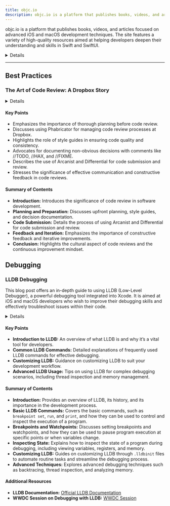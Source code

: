 ```yaml
---
title: objc.io
description: objc.io is a platform that publishes books, videos, and articles focused on advanced iOS and macOS development techniques. The site features a variety of high-quality resources aimed at helping developers deepen their understanding and skills in Swift and SwiftUI.
---
```


objc.io is a platform that publishes books, videos, and articles focused on advanced iOS and macOS development techniques. The site features a variety of high-quality resources aimed at helping developers deepen their understanding and skills in Swift and SwiftUI.

<details>
**URL:** https://www.objc.io/

**Authors:** `objc.io Team`

**Complexity Levels:**
   - **Beginner:** 20%
   - **Intermediate:** 40%
   - **Advanced:** 40%

**Frequency of Posting:** Weekly

**Types of Content:**
   - **Tutorials:** 40% (Step-by-step guides and practical examples)
   - **Articles:** 30% (In-depth articles and best practices)
   - **Books:** 20% (Comprehensive guides and references)
   - **Videos:** 10% (High-quality video tutorials and discussions)

**Additional Features:**
   - **Newsletter:** Available for regular updates and news.
   - **Books and Bundles:** In-depth guides on iOS and macOS development.
   - **Workshops:** Hands-on workshops for immersive learning experiences.
</details>

<LinkCard title="Visit objc.io" href="https://www.objc.io/" />

---

## Best Practices

### The Art of Code Review: A Dropbox Story

<details>

**URL:** https://www.objc.io/issues/22-scale/dropbox/

**Published:** March 2015  

**Author:** [Ashley Nelson-Hornstein](https://twitter.com/ashleynh)

**Tags:**  
`code review`, `iOS development`, `engineering culture`, `Phabricator`

</details>

#### Key Points
- Emphasizes the importance of thorough planning before code review.
- Discusses using Phabricator for managing code review processes at Dropbox.
- Highlights the role of style guides in ensuring code quality and consistency.
- Advocates for documenting non-obvious decisions with comments like //TODO, //HAX, and //FIXME.
- Describes the use of Arcanist and Differential for code submission and review.
- Stresses the significance of effective communication and constructive feedback in code reviews.

#### Summary of Contents
- **Introduction:** Introduces the significance of code review in software development.
- **Planning and Preparation:** Discusses upfront planning, style guides, and decision documentation.
- **Code Submission:** Details the process of using Arcanist and Differential for code submission and review.
- **Feedback and Iteration:** Emphasizes the importance of constructive feedback and iterative improvements.
- **Conclusion:** Highlights the cultural aspect of code reviews and the continuous improvement mindset.

<LinkCard title="Read Full Article" href="https://www.objc.io/issues/22-scale/dropbox/" />


## Debugging

### LLDB Debugging
This blog post offers an in-depth guide to using LLDB (Low-Level Debugger), a powerful debugging tool integrated into Xcode. It is aimed at iOS and macOS developers who wish to improve their debugging skills and effectively troubleshoot issues within their code.

<details>
**URL:** https://www.objc.io/issues/19-debugging/lldb-debugging/

**Published:** August 2015  
**Authors:** `Ole Begemann`

**Tags:**  
`LLDB`, `Debugging`, `Xcode`, `iOS`, `macOS`, `Objective-C`
</details>

#### Key Points
- **Introduction to LLDB:** An overview of what LLDB is and why it’s a vital tool for developers.
- **Common LLDB Commands:** Detailed explanations of frequently used LLDB commands for effective debugging.
- **Customizing LLDB:** Guidance on customizing LLDB to suit your development workflow.
- **Advanced LLDB Usage:** Tips on using LLDB for complex debugging scenarios, including thread inspection and memory management.

#### Summary of Contents
- **Introduction:** Provides an overview of LLDB, its history, and its importance in the development process.
- **Basic LLDB Commands:** Covers the basic commands, such as `breakpoint set`, `run`, and `print`, and how they can be used to control and inspect the execution of a program.
- **Breakpoints and Watchpoints:** Discusses setting breakpoints and watchpoints, and how they can be used to pause program execution at specific points or when variables change.
- **Inspecting State:** Explains how to inspect the state of a program during debugging, including viewing variables, registers, and memory.
- **Customizing LLDB:** Guides on customizing LLDB through `.lldbinit` files to automate routine tasks and streamline the debugging process.
- **Advanced Techniques:** Explores advanced debugging techniques such as backtracing, thread inspection, and analyzing memory.

#### Additional Resources
- **LLDB Documentation:** [Official LLDB Documentation](https://lldb.llvm.org/)
- **WWDC Session on Debugging with LLDB:** [WWDC Session](https://developer.apple.com/videos/play/wwdc2016/410/)

<LinkCard title="Read Full Blog Post" href="https://www.objc.io/issues/19-debugging/lldb-debugging/" />
